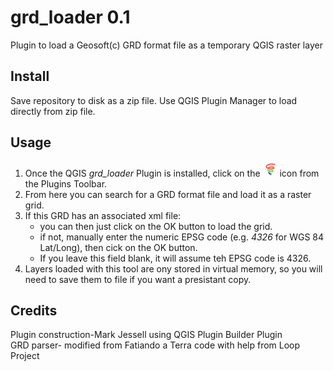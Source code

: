 # grd_loader 0.1   

Plugin to load a Geosoft(c) GRD format file as a temporary QGIS raster layer    
   
## Install   

Save repository to disk as a zip file. Use QGIS Plugin Manager to load directly from zip file.

## Usage   

1. Once the QGIS *grd_loader* Plugin is installed, click on the ![grd_icon](icon.png) icon from the Plugins Toolbar.   
2. From here you can search for a GRD format file and load it as a raster grid.   
3. If this GRD has an associated xml file:
    * you can then just click on the OK button to load the grid. 
    * if not, manually enter the numeric EPSG code (e.g. *4326* for WGS 84 Lat/Long), then cick on the OK button.
    * If you leave this field blank, it will assume teh EPSG code is 4326.   
4. Layers loaded with this tool are ony stored in virtual memory, so you will need to save them to file if you want a presistant copy. 

## Credits    
Plugin construction-Mark Jessell using QGIS Plugin Builder Plugin    
GRD parser- modified from Fatiando a Terra code with help from Loop Project    